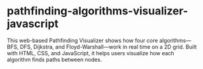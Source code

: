 # pathfinding-algorithms-visualizer-javascript
This web-based Pathfinding Visualizer shows how four core algorithms—BFS, DFS, Dijkstra, and Floyd-Warshall—work in real time on a 2D grid. Built with HTML, CSS, and JavaScript, it helps users visualize how each algorithm finds paths between nodes.
